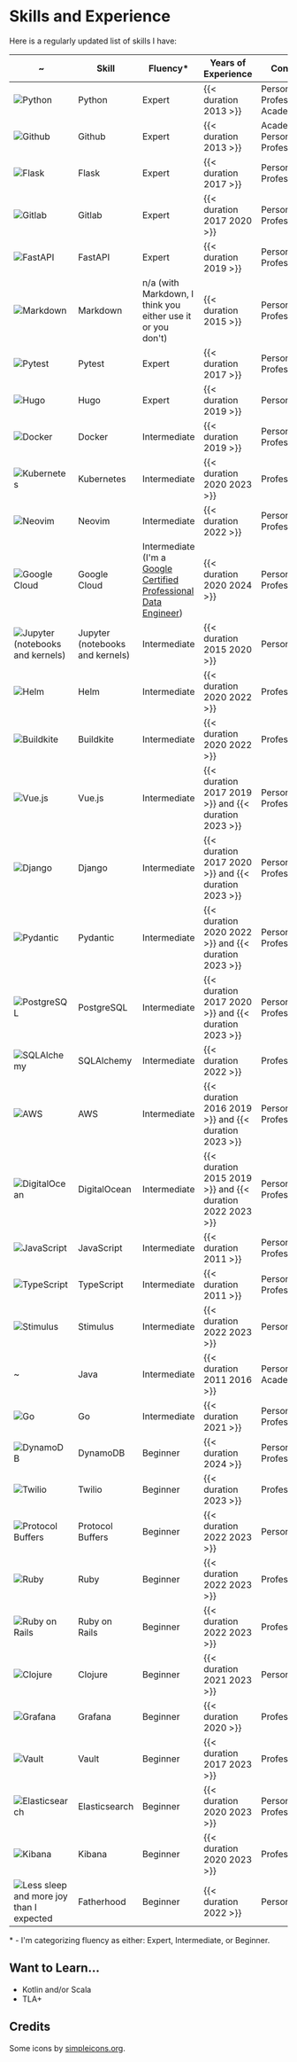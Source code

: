 # Skills and Experience

Here is a regularly updated list of skills I have:

~ | Skill | Fluency\* | Years of Experience | Context
--- | --- | --- | --- | ---
![Python](https://cdn.jsdelivr.net/npm/simple-icons@v7/icons/python.svg "Python") | Python | Expert | {{< duration 2013 >}} | Personal, Professional, Academic
![Github](https://cdn.jsdelivr.net/npm/simple-icons@v7/icons/github.svg "Github") | Github | Expert | {{< duration 2013 >}} | Academic, Personal, Professional
![Flask](https://cdn.jsdelivr.net/npm/simple-icons@v7/icons/flask.svg "Flask") | Flask | Expert | {{< duration 2017 >}} | Personal, Professional
![Gitlab](https://cdn.jsdelivr.net/npm/simple-icons@v7/icons/gitlab.svg "Gitlab") | Gitlab | Expert | {{< duration 2017 2020 >}} | Personal, Professional
![FastAPI](https://cdn.jsdelivr.net/npm/simple-icons@v7/icons/fastapi.svg "FastAPI") | FastAPI | Expert | {{< duration 2019 >}} | Personal, Professional
![Markdown](https://cdn.jsdelivr.net/npm/simple-icons@v7/icons/markdown.svg "Markdown") | Markdown | n/a (with Markdown, I think you either use it or you don't) | {{< duration 2015 >}} | Personal, Professional
![Pytest](https://cdn.jsdelivr.net/npm/simple-icons@v7/icons/pytest.svg "Pytest")| Pytest | Expert | {{< duration 2017 >}} | Personal, Professional
![Hugo](https://cdn.jsdelivr.net/npm/simple-icons@v7/icons/hugo.svg "Hugo") | Hugo | Expert | {{< duration 2019 >}} | Personal
![Docker](https://cdn.jsdelivr.net/npm/simple-icons@v7/icons/docker.svg "Docker") | Docker | Intermediate | {{< duration 2019 >}} | Personal, Professional
![Kubernetes](https://cdn.jsdelivr.net/npm/simple-icons@v7/icons/kubernetes.svg "Kubernetes") | Kubernetes | Intermediate | {{< duration 2020 2023 >}} | Professional
![Neovim](https://cdn.jsdelivr.net/npm/simple-icons@v7/icons/neovim.svg "Neovim") | Neovim | Intermediate | {{< duration 2022 >}} | Personal, Professional
![Google Cloud](https://cdn.jsdelivr.net/npm/simple-icons@v7/icons/googlecloud.svg "Google Cloud") | Google Cloud | Intermediate (I'm a [Google Certified Professional Data Engineer](https://cloud.google.com/certification/data-engineer)) | {{< duration 2020 2024 >}} | Personal, Professional
![Jupyter (notebooks and kernels)](https://cdn.jsdelivr.net/npm/simple-icons@v7/icons/jupyter.svg "Jupyter (notebooks and kernals)") | Jupyter (notebooks and kernels) | Intermediate | {{< duration 2015 2020 >}} | Personal
![Helm](https://cdn.jsdelivr.net/npm/simple-icons@v7/icons/helm.svg "Helm") | Helm | Intermediate | {{< duration 2020 2022 >}} | Professional
![Buildkite](https://cdn.jsdelivr.net/npm/simple-icons@v7/icons/buildkite.svg "Buildkite") | Buildkite | Intermediate | {{< duration 2020 2022 >}} | Professional
![Vue.js](https://cdn.jsdelivr.net/npm/simple-icons@v7/icons/vuedotjs.svg "Vue.js") | Vue.js | Intermediate | {{< duration 2017 2019 >}} and {{< duration 2023 >}} | Personal, Professional
![Django](https://cdn.jsdelivr.net/npm/simple-icons@v7/icons/django.svg "Django") | Django | Intermediate | {{< duration 2017 2020 >}} and {{< duration 2023 >}} | Personal, Professional
![Pydantic](https://cdn.jsdelivr.net/npm/simple-icons@v13/icons/pydantic.svg "Pydantic") | Pydantic | Intermediate | {{< duration 2020 2022 >}} and {{< duration 2023 >}} | Personal, Professional
![PostgreSQL](https://cdn.jsdelivr.net/npm/simple-icons@v13/icons/postgresql.svg "PostgreSQL") | PostgreSQL | Intermediate | {{< duration 2017 2020 >}} and {{< duration 2023 >}} | Personal, Professional
![SQLAlchemy](https://cdn.jsdelivr.net/npm/simple-icons@v13/icons/sqlalchemy.svg "SQLAlchemy") | SQLAlchemy | Intermediate | {{< duration 2022 >}} | Professional
![AWS](https://cdn.jsdelivr.net/npm/simple-icons@v7/icons/amazonaws.svg "AWS") | AWS | Intermediate | {{< duration 2016 2019 >}} and {{< duration 2023 >}}| Personal, Professional
![DigitalOcean](https://cdn.jsdelivr.net/npm/simple-icons@v7/icons/digitalocean.svg "DigitalOcean") | DigitalOcean | Intermediate | {{< duration 2015 2019 >}} and {{< duration 2022 2023 >}}| Personal, Professional
![JavaScript](https://cdn.jsdelivr.net/npm/simple-icons@v7/icons/javascript.svg "JavaScript") | JavaScript | Intermediate | {{< duration 2011 >}} | Personal, Professional
![TypeScript](https://cdn.jsdelivr.net/npm/simple-icons@v7/icons/typescript.svg "TypeScript") | TypeScript | Intermediate | {{< duration 2011 >}} | Personal, Professional
![Stimulus](https://cdn.jsdelivr.net/npm/simple-icons@v7/icons/stimulus.svg "Stimulus") | Stimulus | Intermediate | {{< duration 2022 2023 >}} | Personal
~ | Java | Intermediate | {{< duration 2011 2016 >}} | Personal, Academic
![Go](https://cdn.jsdelivr.net/npm/simple-icons@v7/icons/go.svg "Go") | Go | Intermediate | {{< duration 2021 >}} | Personal, Professional
![DynamoDB](https://cdn.jsdelivr.net/npm/simple-icons@v13/icons/amazondynamodb.svg "DynamoDB") | DynamoDB | Beginner | {{< duration 2024 >}} | Personal, Professional
![Twilio](https://cdn.jsdelivr.net/npm/simple-icons@v13/icons/twilio.svg "Twilio") | Twilio | Beginner | {{< duration 2023 >}} | Professional
![Protocol Buffers](https://cdn.jsdelivr.net/npm/simple-icons@v7/icons/buffer.svg "Protocol Buffers") | Protocol Buffers | Beginner | {{< duration 2022 2023 >}} | Personal
![Ruby](https://cdn.jsdelivr.net/npm/simple-icons@v7/icons/ruby.svg "Ruby") | Ruby | Beginner | {{< duration 2022 2023 >}} | Professional
![Ruby on Rails](https://cdn.jsdelivr.net/npm/simple-icons@v7/icons/rubyonrails.svg "Ruby on Rails") | Ruby on Rails | Beginner | {{< duration 2022 2023 >}} | Professional
![Clojure](https://cdn.jsdelivr.net/npm/simple-icons@v7/icons/clojure.svg "Clojure") | Clojure | Beginner | {{< duration 2021 2023 >}} | Personal
![Grafana](https://cdn.jsdelivr.net/npm/simple-icons@v7/icons/grafana.svg "Grafana") | Grafana | Beginner | {{< duration 2020 >}} | Professional
![Vault](https://cdn.jsdelivr.net/npm/simple-icons@v7/icons/vault.svg "Vault") | Vault | Beginner | {{< duration 2017 2023 >}} | Professional
![Elasticsearch](https://cdn.jsdelivr.net/npm/simple-icons@v7/icons/elasticsearch.svg "Elasticsearch") | Elasticsearch | Beginner | {{< duration 2020 2023 >}} | Personal, Professional
![Kibana](https://cdn.jsdelivr.net/npm/simple-icons@v7/icons/kibana.svg "Kibana") | Kibana | Beginner | {{< duration 2020 2023 >}} | Professional
![Less sleep and more joy than I expected](https://cdn.jsdelivr.net/npm/simple-icons@v7/icons/buymeacoffee.svg "Less sleep and more joy than I expected") | Fatherhood | Beginner | {{< duration 2022 >}} | Personal

\* - I'm categorizing fluency as either: Expert, Intermediate, or Beginner.

## Want to Learn...

- Kotlin and/or Scala
- TLA+

## Credits

Some icons by [simpleicons.org](https://simpleicons.org/).

